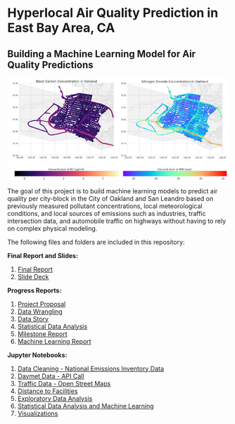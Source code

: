 # Hyperlocal Air Quality Prediction in East Bay Area, CA 
## Building a Machine Learning Model for Air Quality Predictions


<p align="center">
  <img src="Images/Image.png" alt="Hyper local AQ prediction"/>
</p>



The goal of this project is to build machine learning models to predict air quality per city-block in the City of Oakland and San Leandro based on previously measured pollutant concentrations, local meteorological conditions, and local sources of emissions such as industries, traffic intersection data, and automobile traffic on highways without having to rely on complex physical modeling.

The following files and folders are included in this repository: 

**Final Report and Slides:**
1) [Final Report](https://github.com/varsha2509/hyperlocal-aq-prediction/blob/master/Docs/Capstone1-Final-Report.pdf)
2) [Slide Deck](https://github.com/varsha2509/hyperlocal-aq-prediction/blob/master/Docs/Capstone1%20Slide-Deck.pdf)

**Progress Reports:** 
1) [Project Proposal](https://github.com/varsha2509/hyperlocal-aq-prediction/blob/master/Docs/Capstone1-Proposal.pdf)
2) [Data Wrangling](https://github.com/varsha2509/hyperlocal-aq-prediction/blob/master/Docs/Capstone1-Data-Wrangling.pdf)
3) [Data Story](https://github.com/varsha2509/hyperlocal-aq-prediction/blob/master/Docs/Capstone1-DataStory.pdf)
4) [Statistical Data Analysis](https://github.com/varsha2509/hyperlocal-aq-prediction/blob/master/Docs/Capstone1-Statistical-Data-Analysis.pdf)
5) [Milestone Report](https://github.com/varsha2509/hyperlocal-aq-prediction/blob/master/Docs/Capstone1-Milestone-Report.pdf)
6) [Machine Learning Report](https://github.com/varsha2509/hyperlocal-aq-prediction/blob/master/Docs/Capstone1-In%20Depth-Report.pdf)

**Jupyter Notebooks:**
1) [Data Cleaning - National Emissions Inventory Data](https://github.com/varsha2509/hyperlocal-aq-prediction/blob/master/Notebooks/Data-Cleaning-NEI-Data.ipynb)
2) [Daymet Data - API Call](https://github.com/varsha2509/hyperlocal-aq-prediction/blob/master/Notebooks/Daymet-Data-API-Call.ipynb)
3) [Traffic Data - Open Street Maps](https://github.com/varsha2509/hyperlocal-aq-prediction/blob/master/Notebooks/OSM-Traffic-Data.ipynb)
4) [Distance to Facilities](https://github.com/varsha2509/hyperlocal-aq-prediction/blob/master/Notebooks/Calculate-Distance-To-All-Facilities.ipynb)
5) [Exploratory Data Analysis](https://github.com/varsha2509/hyperlocal-aq-prediction/blob/master/Notebooks/Exploratory-Data-Analysis.ipynb) 
6) [Statistical Data Analysis and Machine Learning](https://github.com/varsha2509/hyperlocal-aq-prediction/blob/master/Notebooks/Statistical-Data-Analysis-And-Machine-Learning-All-Facilities.ipynb)
7) [Visualizations](https://github.com/varsha2509/hyperlocal-aq-prediction/blob/master/Notebooks/Visualizations.ipynb)
